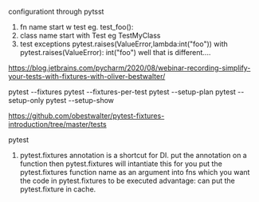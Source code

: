 configurationt through pytsst

1) fn name start w test eg. test_foo():
2) class name start with Test eg TestMyClass
3) test exceptions pytest.raises(ValueError,lambda:int("foo"))
   with pytest.raises(ValueError):
    int("foo")
well that is different....

https://blog.jetbrains.com/pycharm/2020/08/webinar-recording-simplify-your-tests-with-fixtures-with-oliver-bestwalter/

pytest --fixtures
pytest --fixtures-per-test
pytest --setup-plan
pytest --setup-only
pytest --setup-show

https://github.com/obestwalter/pytest-fixtures-introduction/tree/master/tests

pytest
1) pytest.fixtures annotation is a shortcut for DI. 
put the annotation on a function then pytest.fixtures will intantiate this for you
put the pytest.fixtures function name as an argument into fns which you want the code in pytest.fixtures to be executed
advantage: can put the pytest.fixture in cache. 
